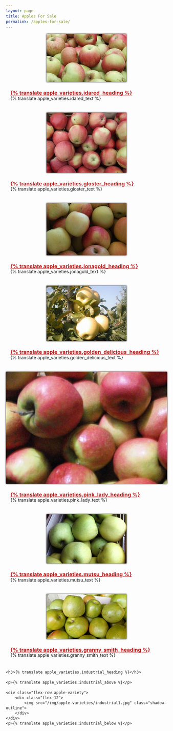 ```yaml
---
layout: page
title: Apples For Sale
permalink: /apples-for-sale/
---
```


<style type="text/css">
.apple-variety {
	margin-bottom: 36px;
}
.apple-variety > .flex-4:nth-of-type(1) {
	text-align: center;
}
.apple-variety > .flex-4:nth-of-type(1) + .flex-8 {
	display: flex;
	flex-direction: column;
	justify-content: center;
	padding: 0 1em;
	box-sizing: border-box;
}
.shadow-outline {
	box-shadow: 0 0 4px #000;
}
.apple-variety h3 {
	font-weight: bold;
	margin-bottom: 0;
	line-height: 1;
}
.apple-variety h3 a {
	color: #B22;
}
</style>

<div>
	<div class="flex-row apple-variety">
		<div class="flex-4">
			<img src="/img/apple-varieties/idared.jpg" class="shadow-outline">
		</div>
		<div class="flex-8">
			<h3><a href="https://en.wikipedia.org/wiki/Idared">{% translate apple_varieties.idared_heading %}</a></h3>
			<div>{% translate apple_varieties.idared_text %}</div>
		</div>
	</div>
	<div class="flex-row apple-variety">
		<div class="flex-4">
			<img src="/img/apple-varieties/gloster.jpg" class="shadow-outline">
		</div>
		<div class="flex-8">
			<h3><a href="https://en.wikipedia.org/wiki/List_of_apple_cultivars">{% translate apple_varieties.gloster_heading %}</a></h3>
			<div>{% translate apple_varieties.gloster_text %}</div>
		</div>
	</div>
	<div class="flex-row apple-variety">
		<div class="flex-4">
			<img src="/img/apple-varieties/jonagold.jpg" class="shadow-outline">
		</div>
		<div class="flex-8">
			<h3><a href="https://en.wikipedia.org/wiki/Jonagold">{% translate apple_varieties.jonagold_heading %}</a></h3>
			<div>{% translate apple_varieties.jonagold_text %}</div>
		</div>
	</div>
	<div class="flex-row apple-variety">
		<div class="flex-4">
			<img src="/img/apple-varieties/golden_delicious.jpg" class="shadow-outline">
		</div>
		<div class="flex-8">
			<h3><a href="https://en.wikipedia.org/wiki/Golden_Delicious">{% translate apple_varieties.golden_delicious_heading %}</a></h3>
			<div>{% translate apple_varieties.golden_delicious_text %}</div>
		</div>
	</div>
	<div class="flex-row apple-variety">
		<div class="flex-4">
			<img src="/img/apple-varieties/pink_lady.jpg" class="shadow-outline">
		</div>
		<div class="flex-8">
			<h3><a href="https://en.wikipedia.org/wiki/Cripps_Pink">{% translate apple_varieties.pink_lady_heading %}</a></h3>
			<div>{% translate apple_varieties.pink_lady_text %}</div>
		</div>
	</div>
	<div class="flex-row apple-variety">
		<div class="flex-4">
			<img src="/img/apple-varieties/mutsu.jpg" class="shadow-outline">
		</div>
		<div class="flex-8">
			<h3><a href="https://en.wikipedia.org/wiki/Mutsu_(apple)">{% translate apple_varieties.mutsu_heading %}</a></h3>
			<div>{% translate apple_varieties.mutsu_text %}</div>
		</div>
	</div>
	<div class="flex-row apple-variety">
		<div class="flex-4">
			<img src="/img/apple-varieties/granny_smith.jpg" class="shadow-outline">
		</div>
		<div class="flex-8">
			<h3><a href="https://en.wikipedia.org/wiki/Granny_Smith">{% translate apple_varieties.granny_smith_heading %}</a></h3>
			<div>{% translate apple_varieties.granny_smith_text %}</div>
		</div>
	</div>


	<h3>{% translate apple_varieties.industrial_heading %}</h3>

	<p>{% translate apple_varieties.industrial_above %}</p>

	<div class="flex-row apple-variety">
		<div class="flex-12">
			<img src="/img/apple-varieties/industrial1.jpg" class="shadow-outline">
		</div>
	</div>
	<p>{% translate apple_varieties.industrial_below %}</p>
</div>

